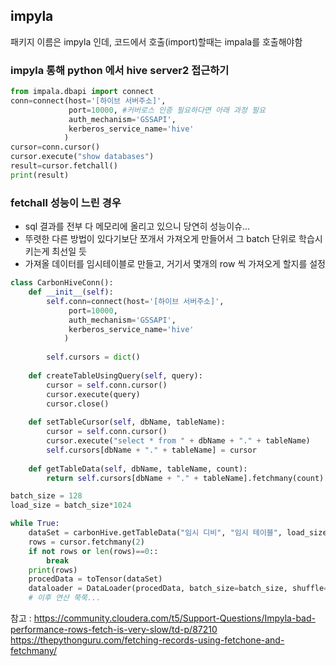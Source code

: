 ## impyla
패키지 이름은 impyla 인데, 코드에서 호출(import)할때는 impala를 호출해야함
### impyla 통해 python 에서 hive server2 접근하기
```python
from impala.dbapi import connect
conn=connect(host='[하이브 서버주소]',
             port=10000, #커버로스 인증 필요하다면 아래 과정 필요
             auth_mechanism='GSSAPI',
             kerberos_service_name='hive'
            )
cursor=conn.cursor()
cursor.execute("show databases")
result=cursor.fetchall()
print(result)
```
### fetchall 성능이 느린 경우
* sql 결과를 전부 다 메모리에 올리고 있으니 당연히 성능이슈...
* 뚜렷한 다른 방법이 있다기보단 쪼개서 가져오게 만들어서 그 batch 단위로 학습시키는게 최선일 듯
* 가져올 데이터를 임시테이블로 만들고, 거기서 몇개의 row 씩 가져오게 할지를 설정
```python
class CarbonHiveConn():
    def __init__(self):
        self.conn=connect(host='[하이브 서버주소]',
             port=10000,
             auth_mechanism='GSSAPI',
             kerberos_service_name='hive'
            )
        
        self.cursors = dict()
        
    def createTableUsingQuery(self, query):
        cursor = self.conn.cursor()
        cursor.execute(query)
        cursor.close()
    
    def setTableCursor(self, dbName, tableName):
        cursor = self.conn.cursor()
        cursor.execute("select * from " + dbName + "." + tableName)
        self.cursors[dbName + "." + tableName] = cursor
    
    def getTableData(self, dbName, tableName, count):
        return self.cursors[dbName + "." + tableName].fetchmany(count)

batch_size = 128
load_size = batch_size*1024

while True:
	dataSet = carbonHive.getTableData("임시 디비", "임시 테이블", load_size)
    rows = cursor.fetchmany(2)
    if not rows or len(rows)==0::
        break
    print(rows)
    procedData = toTensor(dataSet)
    dataloader = DataLoader(procedData, batch_size=batch_size, shuffle=True)
    # 이후 연산 쭉쭉...
```
참고 : https://community.cloudera.com/t5/Support-Questions/Impyla-bad-performance-rows-fetch-is-very-slow/td-p/87210
https://thepythonguru.com/fetching-records-using-fetchone-and-fetchmany/
